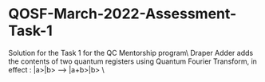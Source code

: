 # QOSF-March-2022-Assessment-Task-1
Solution for the Task 1 for the QC Mentorship program\\
Draper Adder adds the contents of two quantum registers using Quantum Fourier Transform, in effect : |a>|b> --> |a+b>|b> \\
